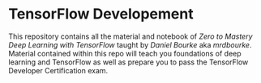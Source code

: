 # TensorFlow Developement

This repository contains all the material and notebook of *Zero to Mastery Deep Learning with TensorFlow* taught by *Daniel Bourke* aka *mrdbourke*. Material contained within this repo will teach you foundations of deep learning and TensorFlow as well as prepare you to pass the TensorFlow Developer Certification exam.
